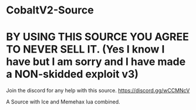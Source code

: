 # CobaltV2-Source
# BY USING THIS SOURCE YOU AGREE TO NEVER SELL IT. (Yes I know I have but I am sorry and I have made a NON-skidded exploit v3)
Join the discord for any help with this source. https://discord.gg/wCCMNcV

A Source with Ice and Memehax lua combined.
